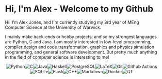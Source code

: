 # Hi, I'm Alex - Welcome to my Github

Hi! I'm Alex Jones, and I'm currently studying my 3rd year of MEng Computer Science at the University of Warwick.

I mainly make back-ends or hobby projects, and so my strongest languages are Python, C and Java. I am mostly interested in low-level programming, compiler design and code transformation, graphics and physics simulation programming, and general software development. But pretty much anything in the field of computer science is interesting to me!

<p align="center" style="display:flex; justify-content: center; flex-wrap: wrap;"><span> </span>
    <img alt="Python" src="https://img.shields.io/badge/Python-306998?style=for-the-badge&logo=python&logoColor=white"/><span> </span>
    <img alt="C" src="https://img.shields.io/badge/C-%2300599C.svg?&style=for-the-badge&logo=c&logoColor=white"/><span> </span>
    <img alt="Java" src="https://img.shields.io/badge/Java-ED8B00?style=for-the-badge&logo=java&logoColor=white"/><span> </span>
    <img alt="Haskell" src="https://img.shields.io/badge/Haskell-%235E5086.svg?style=for-the-badge&logo=haskell&logoColor=white"/><span> </span>
    <img alt="PostgreSQL" src="https://img.shields.io/badge/PostgreSQL-316192?style=for-the-badge&logo=postgresql&logoColor=white"><span> </span>
    <img alt="LaTeX" src="https://img.shields.io/badge/Latex-%23008080.svg?&style=for-the-badge&logo=latex&logoColor=white"/><span> </span>
    <img alt="Git" src="https://img.shields.io/badge/Git-F05032?style=for-the-badge&logo=git&logoColor=white"/><span> </span>
    <img alt="Github Actions" src="https://img.shields.io/badge/github%20actions-%232671E5.svg?style=for-the-badge&logo=githubactions&logoColor=white"/><span> </span>
    <br>
    <img alt="SQLite" src="https://img.shields.io/badge/sqlite-%2307405e.svg?style=for-the-badge&logo=sqlite&logoColor=white"/><span> </span>
    <img alt="Flask" src="https://img.shields.io/badge/flask-%23000.svg?style=for-the-badge&logo=flask&logoColor=white"/><span> </span>
    <img alt="C++" src="https://img.shields.io/badge/c++-%2300599C.svg?style=for-the-badge&logo=c%2B%2B&logoColor=white"/><span> </span>
    <img alt="Markdown" src="https://img.shields.io/badge/markdown-%23000000.svg?style=for-the-badge&logo=markdown&logoColor=white"/><span> </span>
    <img alt="Docker" src="https://img.shields.io/badge/docker-%230db7ed.svg?style=for-the-badge&logo=docker&logoColor=white"/><span> </span>
    <img alt="QT" src="https://img.shields.io/badge/Qt-%23217346.svg?style=for-the-badge&logo=Qt&logoColor=white"/><span> </span>
    
</p>
